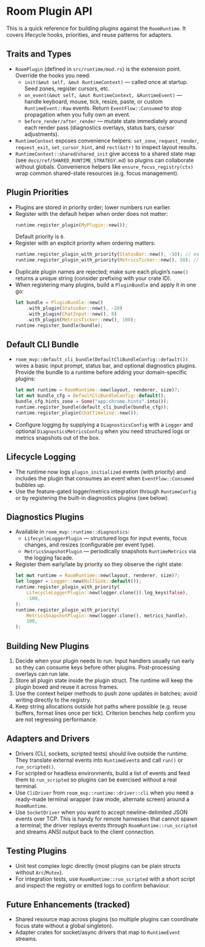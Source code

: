 # Room Plugin API

This is a quick reference for building plugins against the `RoomRuntime`. It
covers lifecycle hooks, priorities, and reuse patterns for adapters.

## Traits and Types
- `RoomPlugin` (defined in `src/runtime/mod.rs`) is the extension point. Override
  the hooks you need:
  - `init(&mut self, &mut RuntimeContext)` — called once at startup. Seed zones,
    register cursors, etc.
  - `on_event(&mut self, &mut RuntimeContext, &RuntimeEvent)` — handle keyboard,
    mouse, tick, resize, paste, or custom `RuntimeEvent::Raw` events. Return
    `EventFlow::Consumed` to stop propagation when you fully own an event.
  - `before_render/after_render` — mutate state immediately around each render
    pass (diagnostics overlays, status bars, cursor adjustments).
- `RuntimeContext` exposes convenience helpers: `set_zone`, `request_render`,
  `request_exit`, `set_cursor_hint`, and `rect(&str)` to inspect layout results.
- `RuntimeContext::shared`/`shared_init` give access to a shared state map (see
  `docs/ref/SHARED_RUNTIME_STRATEGY.md`) so plugins can collaborate without globals.
  Convenience helpers like `ensure_focus_registry(ctx)` wrap common shared-state
  resources (e.g. focus management).

## Plugin Priorities
- Plugins are stored in priority order; lower numbers run earlier.
- Register with the default helper when order does not matter:
  ```rust
  runtime.register_plugin(MyPlugin::new());
  ```
  Default priority is `0`.
- Register with an explicit priority when ordering matters:
  ```rust
  runtime.register_plugin_with_priority(StatusBar::new(), -10); // early
  runtime.register_plugin_with_priority(MetricsTicker::new(), 50); // late
  ```
- Duplicate plugin names are rejected; make sure each plugin’s `name()` returns
  a unique string (consider prefixing with your crate ID).
- When registering many plugins, build a `PluginBundle` and apply it in one go:
  ```rust
  let bundle = PluginBundle::new()
      .with_plugin(StatusBar::new(), -20)
      .with_plugin(ChatInput::new(), 0)
      .with_plugin(MetricsTicker::new(), 100);
  runtime.register_bundle(bundle);
  ```

## Default CLI Bundle
- `room_mvp::default_cli_bundle(DefaultCliBundleConfig::default())` wires a basic
  input prompt, status bar, and optional diagnostics plugins. Provide the bundle
  to a runtime before adding your domain-specific plugins:
  ```rust
  let mut runtime = RoomRuntime::new(layout, renderer, size)?;
  let mut bundle_cfg = DefaultCliBundleConfig::default();
  bundle_cfg.hints_zone = Some("app:chrome.hints".into());
  runtime.register_bundle(default_cli_bundle(bundle_cfg));
  runtime.register_plugin(ChatTimeline::new());
  ```
- Configure logging by supplying a `DiagnosticsConfig` with a `Logger` and
  optional `DiagnosticsMetricsConfig` when you need structured logs or metrics
  snapshots out of the box.

## Lifecycle Logging
- The runtime now logs `plugin_initialized` events (with priority) and includes
  the plugin that consumes an event when `EventFlow::Consumed` bubbles up.
- Use the feature-gated logger/metrics integration through `RuntimeConfig` or
  by registering the built-in diagnostics plugins (see below).

## Diagnostics Plugins
- Available in `room_mvp::runtime::diagnostics`:
  - `LifecycleLoggerPlugin` — structured logs for input events, focus changes,
    and resizes (configurable per event type).
  - `MetricsSnapshotPlugin` — periodically snapshots `RuntimeMetrics` via the
    logging facade.
- Register them early/late by priority so they observe the right state:
  ```rust
  let mut runtime = RoomRuntime::new(layout, renderer, size)?;
  let logger = Logger::new(NullSink::default());
  runtime.register_plugin_with_priority(
      LifecycleLoggerPlugin::new(logger.clone()).log_keys(false),
      -100,
  );
  runtime.register_plugin_with_priority(
      MetricsSnapshotPlugin::new(logger.clone(), metrics_handle),
      100,
  );
  ```

## Building New Plugins
1. Decide when your plugin needs to run. Input handlers usually run early so
   they can consume keys before other plugins. Post-processing overlays can run
   late.
2. Store all plugin state inside the plugin struct. The runtime will keep the
   plugin boxed and reuse it across frames.
3. Use the context helper methods to push zone updates in batches; avoid writing
   directly to the registry.
4. Keep string allocations outside hot paths where possible (e.g. reuse buffers,
   format lines once per tick). Criterion benches help confirm you are not
   regressing performance.

## Adapters and Drivers
- Drivers (CLI, sockets, scripted tests) should live outside the runtime. They
  translate external events into `RuntimeEvent`s and call `run()` or
  `run_scripted()`.
- For scripted or headless environments, build a list of events and feed them to
  `run_scripted` so plugins can be exercised without a real terminal.
- Use `CliDriver` from `room_mvp::runtime::driver::cli` when you need a ready-made
  terminal wrapper (raw mode, alternate screen) around a `RoomRuntime`.
- Use `SocketDriver` when you want to accept newline-delimited JSON events over
  TCP. This is handy for remote harnesses that cannot spawn a terminal; the
  driver replays events through `RoomRuntime::run_scripted` and streams ANSI
  output back to the client connection.

## Testing Plugins
- Unit test complex logic directly (most plugins can be plain structs without
  `Arc`/`Mutex`).
- For integration tests, use `RoomRuntime::run_scripted` with a short script and
  inspect the registry or emitted logs to confirm behaviour.

## Future Enhancements (tracked)
- Shared resource map across plugins (so multiple plugins can coordinate focus
  state without a global singleton).
- Adapter crates for socket/async drivers that map to `RuntimeEvent` streams.
